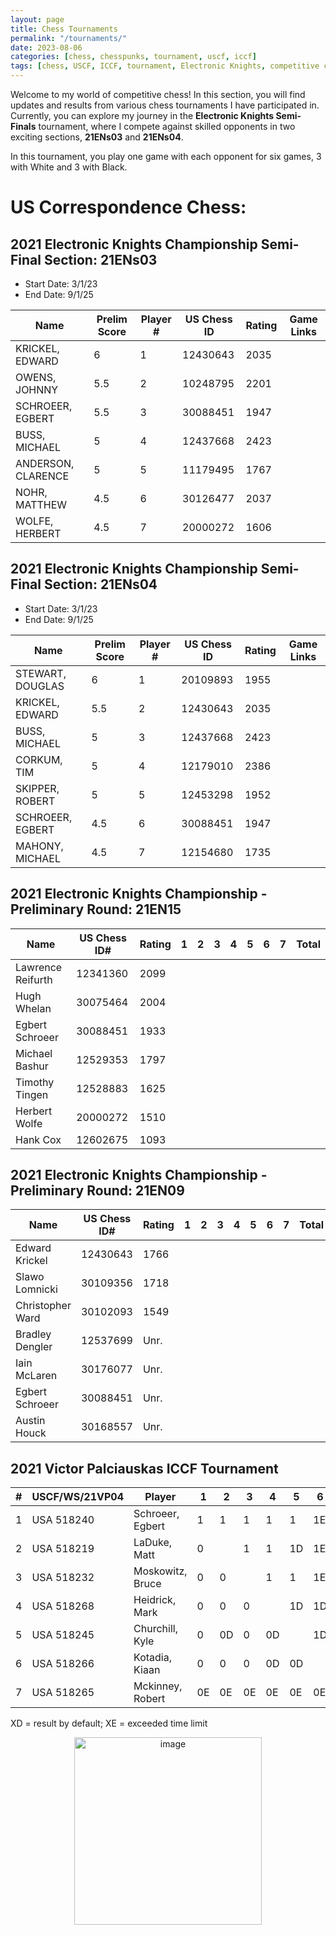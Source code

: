 ```yaml
---
layout: page
title: Chess Tournaments
permalink: "/tournaments/"
date: 2023-08-06
categories: [chess, chesspunks, tournament, uscf, iccf]
tags: [chess, USCF, ICCF, tournament, Electronic Knights, competitive chess, Chesspunks, strategy, analysis, results]
---
```

Welcome to my world of competitive chess! In this section, you will find updates and results from various chess tournaments I have participated in. Currently, you can explore my journey in the **Electronic Knights Semi-Finals** tournament, where I compete against skilled opponents in two exciting sections, **21ENs03** and **21ENs04**.

In this tournament, you play one game with each opponent for six games, 3 with White and 3 with Black.

# US Correspondence Chess:
## 2021 Electronic Knights Championship Semi-Final Section: 21ENs03

- Start Date: 3/1/23
- End Date: 9/1/25

| Name                  | Prelim Score | Player # | US Chess ID | Rating | Game Links |
|-----------------------|--------------|----------|-------------|--------|------------|
| KRICKEL, EDWARD       | 6            | 1        | 12430643    | 2035   |            |
| OWENS, JOHNNY         | 5.5          | 2        | 10248795    | 2201   |            |
| SCHROEER, EGBERT      | 5.5          | 3        | 30088451    | 1947   |            |
| BUSS, MICHAEL         | 5            | 4        | 12437668    | 2423   |            |
| ANDERSON, CLARENCE    | 5            | 5        | 11179495    | 1767   |            |
| NOHR, MATTHEW         | 4.5          | 6        | 30126477    | 2037   |            | 
| WOLFE, HERBERT        | 4.5          | 7        | 20000272    | 1606   |            | 

## 2021 Electronic Knights Championship Semi-Final Section: 21ENs04

- Start Date: 3/1/23
- End Date: 9/1/25

| Name               | Prelim Score | Player # | US Chess ID | Rating | Game Links |
|--------------------|--------------|----------|-------------|--------|------------|
| STEWART, DOUGLAS   | 6            | 1        | 20109893    | 1955   |            |
| KRICKEL, EDWARD    | 5.5          | 2        | 12430643    | 2035   |            |
| BUSS, MICHAEL      | 5            | 3        | 12437668    | 2423   |            |
| CORKUM, TIM        | 5            | 4        | 12179010    | 2386   |            |
| SKIPPER, ROBERT    | 5            | 5        | 12453298    | 1952   |            |
| SCHROEER, EGBERT   | 4.5          | 6        | 30088451    | 1947   |            |
| MAHONY, MICHAEL    | 4.5          | 7        | 12154680    | 1735   |


## 2021 Electronic Knights Championship - Preliminary Round: 21EN15 

| Name | US Chess ID# | Rating | 1 | 2 | 3 | 4 | 5 | 6 | 7 | Total |
| --- | --- | --- | --- | --- | --- | --- | --- | --- | --- | --- |
| Lawrence Reifurth | 12341360 | 2099 | | | | | | | | |
| Hugh Whelan | 30075464 | 2004 | | | | | | | | |
| Egbert Schroeer | 30088451 | 1933 | | | | | | | | |
| Michael Bashur | 12529353 | 1797 | | | | | | | | |
| Timothy Tingen | 12528883 | 1625 | | | | | | | | |
| Herbert Wolfe | 20000272 | 1510 | | | | | | | | |
| Hank Cox | 12602675 | 1093 | | | | | | | | |

## 2021 Electronic Knights Championship - Preliminary Round: 21EN09 

| Name | US Chess ID# | Rating | 1 | 2 | 3 | 4 | 5 | 6 | 7 | Total |
| --- | --- | --- | --- | --- | --- | --- | --- | --- | --- | --- |
| Edward Krickel | 12430643 | 1766 | | | | | | | | |
| Slawo Lomnicki | 30109356 | 1718 | | | | | | | | |
| Christopher Ward | 30102093 | 1549 | | | | | | | | |
| Bradley Dengler | 12537699 | Unr. | | | | | | | | |
| Iain McLaren | 30176077 | Unr. | | | | | | | | |
| Egbert Schroeer | 30088451 | Unr. | | | | | | | | |
| Austin Houck | 30168557 | Unr. | | | | | | | | |

## 2021 Victor Palciauskas ICCF Tournament


| # | USCF/WS/21VP04 | Player            | 1 | 2 | 3 | 4 | 5 | 6 | 7 | Score | Wins |
|---|---------------|-------------------|---|---|---|---|---|---|---|-------|------|
| 1 | USA 518240    | Schroeer, Egbert  | 1 | 1 | 1 | 1 | 1 | 1E | 6 | 6     | 15   |
| 2 | USA 518219    | LaDuke, Matt      | 0 |   | 1 | 1 | 1D| 1E | 5 | 5     | 10   |
| 3 | USA 518232    | Moskowitz, Bruce  | 0 | 0 |   | 1 | 1 | 1E | 4 | 4     | 6    |
| 4 | USA 518268    | Heidrick, Mark    | 0 | 0 | 0 |   | 1D| 1D | 3 | 3     | 3    |
| 5 | USA 518245    | Churchill, Kyle   | 0 | 0D| 0 | 0D|   | 1D | 2 | 2     | 1    |
| 6 | USA 518266    | Kotadia, Kiaan    | 0 | 0 | 0 | 0D| 0D|    | 1 | 1     | 0    |
| 7 | USA 518265    | Mckinney, Robert  | 0E| 0E| 0E| 0E| 0E| 0E | 0 | 0     | 0    |

XD = result by default; XE = exceeded time limit




<div style="text-align:center">
    <img src="https://github.com/Egbert-Azure/egbert-azure.Github.io/assets/55332675/8a11d0ae-7a82-4b14-a28b-43ceb70df4be" alt="image" width="300">
</div>


